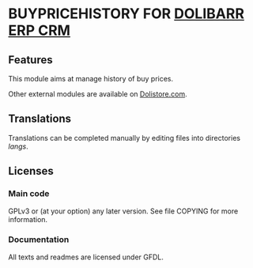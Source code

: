 # BUYPRICEHISTORY FOR [DOLIBARR ERP CRM](https://www.dolibarr.org)

## Features

This module aims at manage history of buy prices.


Other external modules are available on [Dolistore.com](https://www.dolistore.com).

## Translations

Translations can be completed manually by editing files into directories *langs*.





## Licenses

### Main code

GPLv3 or (at your option) any later version. See file COPYING for more information.

### Documentation

All texts and readmes are licensed under GFDL.
